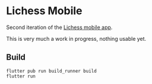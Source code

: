 # Lichess Mobile

Second iteration of the [Lichess mobile app](https://lichess.org/mobile).

This is very much a work in progress, nothing usable yet.

## Build

```
flutter pub run build_runner build
flutter run
```
